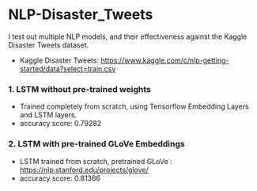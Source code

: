 # NLP-Disaster_Tweets
I test out multiple NLP models, and their effectiveness against the Kaggle Disaster Tweets dataset.
- Kaggle Disaster Tweets: https://www.kaggle.com/c/nlp-getting-started/data?select=train.csv

### 1. LSTM without pre-trained weights
- Trained completely from scratch, using Tensorflow Embedding Layers and LSTM layers.
- accuracy score: 0.79282

### 2. LSTM with pre-trained GLoVe Embeddings
- LSTM trained from scratch, pretrained GLoVe : https://nlp.stanford.edu/projects/glove/
- accuracy score: 0.81366

